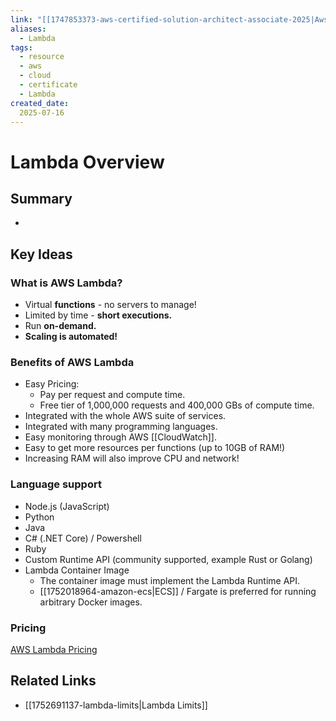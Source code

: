 ```yaml
---
link: "[[1747853373-aws-certified-solution-architect-associate-2025|Aws Certified Solution Architect Associate 2025]]"
aliases: 
  - Lambda
tags:
  - resource
  - aws
  - cloud
  - certificate
  - Lambda
created_date:
  2025-07-16
---
```

# Lambda Overview
## Summary
- 

## Key Ideas
### What is AWS Lambda?
- Virtual **functions** - no servers to manage!
- Limited by time - **short executions.**
- Run **on-demand.**
- **Scaling is automated!**

### Benefits of AWS Lambda
- Easy Pricing:
  - Pay per request and compute time.
  - Free tier of 1,000,000 requests and 400,000 GBs of compute time.
- Integrated with the whole AWS suite of services.
- Integrated with many programming languages.
- Easy monitoring through AWS [[CloudWatch]].
- Easy to get more resources per functions (up to 10GB of RAM!)
- Increasing RAM will also improve CPU and network!

### Language support
- Node.js (JavaScript)
- Python
- Java
- C# (.NET Core) / Powershell
- Ruby
- Custom Runtime API (community supported, example Rust or Golang)
- Lambda Container Image
  - The container image must implement the Lambda Runtime API.
  - [[1752018964-amazon-ecs|ECS]] / Fargate is preferred for running arbitrary Docker images.

### Pricing
[AWS Lambda Pricing](https://aws.amazon.com/es/lambda/pricing/)

## Related Links
- [[1752691137-lambda-limits|Lambda Limits]]
